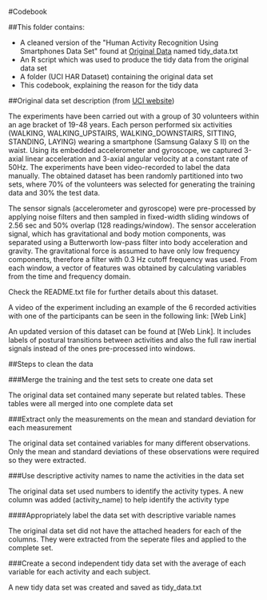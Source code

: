 #Codebook

##This folder contains:

* A cleaned version of the "Human Activity Recognition Using Smartphones Data Set" found at [Original Data](https://d396qusza40orc.cloudfront.net/getdata%2Fprojectfiles%2FUCI%20HAR%20Dataset.zip) named tidy_data.txt
* An R script which was used to produce the tidy data from the original data set
* A folder (UCI HAR Dataset) containing the original data set
* This codebook, explaining the reason for the tidy data



##Original data set description (from [UCI website](http://archive.ics.uci.edu/ml/datasets/Human+Activity+Recognition+Using+Smartphones#))

The experiments have been carried out with a group of 30 volunteers within an age bracket of 19-48 years. Each person performed six activities (WALKING, WALKING_UPSTAIRS, WALKING_DOWNSTAIRS, SITTING, STANDING, LAYING) wearing a smartphone (Samsung Galaxy S II) on the waist. Using its embedded accelerometer and gyroscope, we captured 3-axial linear acceleration and 3-axial angular velocity at a constant rate of 50Hz. The experiments have been video-recorded to label the data manually. The obtained dataset has been randomly partitioned into two sets, where 70% of the volunteers was selected for generating the training data and 30% the test data. 

The sensor signals (accelerometer and gyroscope) were pre-processed by applying noise filters and then sampled in fixed-width sliding windows of 2.56 sec and 50% overlap (128 readings/window). The sensor acceleration signal, which has gravitational and body motion components, was separated using a Butterworth low-pass filter into body acceleration and gravity. The gravitational force is assumed to have only low frequency components, therefore a filter with 0.3 Hz cutoff frequency was used. From each window, a vector of features was obtained by calculating variables from the time and frequency domain.

Check the README.txt file for further details about this dataset. 

A video of the experiment including an example of the 6 recorded activities with one of the participants can be seen in the following link: [Web Link]

An updated version of this dataset can be found at [Web Link]. It includes labels of postural transitions between activities and also the full raw inertial signals instead of the ones pre-processed into windows.

##Steps to clean the data

###Merge the training and the test sets to create one data set

The original data set contained many seperate but related tables. These tables were all merged into one complete data set

###Extract only the measurements on the mean and standard deviation for each measurement

The original data set contained variables for many different observations. Only the mean and standard deviations of these observations were required so they were extracted.

###Use descriptive activity names to name the activities in the data set

The original data set used numbers to identify the activity types. A new column was added (activity_name) to help identify the activity type

####Appropriately label the data set with descriptive variable names

The original data set did not have the attached headers for each of the columns. They were extracted from the seperate files and applied to the complete set.

###Create a second independent tidy data set with the average of each variable for each activity and each subject.

A new tidy data set was created and saved as tidy_data.txt